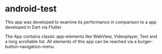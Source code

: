 # android-test

This app was developed to examine its performance in comparison to a app developed in Dart via Flutter

The App contains classic app-elements like WebView, Videoplayer, Text and a long scrollable list. 
All elements of this app can be reached via a burger-button-navigation-menu.
